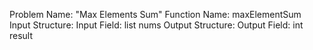Problem Name: "Max Elements Sum"
Function Name: maxElementSum
Input Structure:
Input Field: list<int> nums
Output Structure:
Output Field: int result